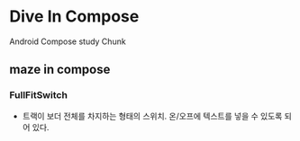 # Dive In Compose
Android Compose study Chunk




## maze in compose

### FullFitSwitch
- 트랙이 보더 전체를 차지하는 형태의 스위치. 온/오프에 텍스트를 넣을 수 있도록 되어 있다. 